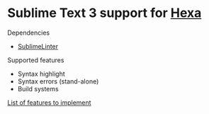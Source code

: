# Sublime Text 3 support for [Hexa](https://github.com/hexalang)

Dependencies

- [SublimeLinter](http://www.sublimelinter.com/en/stable/installation.html)

Supported features

- Syntax highlight
- Syntax errors (stand-alone)
- Build systems

[List of features to implement](TODO.md)
